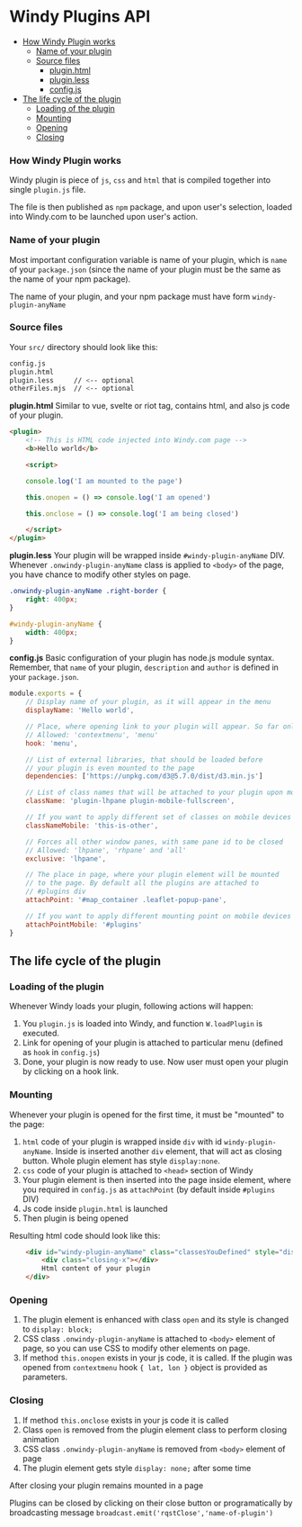 # Windy Plugins API

<!-- toc -->

- [How Windy Plugin works](#how-windy-plugin-works)
  * [Name of your plugin](#name-of-your-plugin)
  * [Source files](#source-files)
    + [plugin.html](#pluginhtml)
    + [plugin.less](#pluginless)
    + [config.js](#configjs)
- [The life cycle of the plugin](#the-life-cycle-of-the-plugin)
    + [Loading of the plugin](#loading-of-the-plugin)
    + [Mounting](#mounting)
    + [Opening](#opening)
    + [Closing](#closing)

<!-- tocstop -->

### How Windy Plugin works
Windy plugin is piece of `js`, `css` and `html` that is compiled together into single `plugin.js` file.

The file is then published as `npm` package, and upon user's selection, loaded into Windy.com to be launched upon user's action.

### Name of your plugin
Most important configuration variable is name of your plugin, which is `name` of your `package.json` (since the name of your plugin must be the same as the name of your npm package).

The name of your plugin, and your npm package must have form `windy-plugin-anyName`

### Source files
Your `src/` directory should look like this:
```sh
config.js
plugin.html
plugin.less 	// <-- optional
otherFiles.mjs 	// <-- optional
```

**plugin.html**
Similar to vue, svelte or riot tag, contains html, and also js code of your plugin.

```html
<plugin>
	<!-- This is HTML code injected into Windy.com page -->
	<b>Hello world</b>

	<script>

	console.log('I am mounted to the page')

	this.onopen = () => console.log('I am opened')

	this.onclose = () => console.log('I am being closed')

	</script>
</plugin>
```

**plugin.less**
Your plugin will be wrapped inside `#windy-plugin-anyName` DIV. Whenever `.onwindy-plugin-anyName` class is applied to `<body>` of the page, you have chance to modify other styles on page.

```css
.onwindy-plugin-anyName .right-border {
	right: 400px;
}

#windy-plugin-anyName {
	width: 400px;
}
```

**config.js**
Basic configuration of your plugin has node.js module syntax. Remember, that `name` of your plugin, `description` and `author` is defined in your `package.json`.

```js
module.exports = {
	// Display name of your plugin, as it will appear in the menu
	displayName: 'Hello world',

	// Place, where opening link to your plugin will appear. So far only
	// Allowed: 'contextmenu', 'menu'
	hook: 'menu',

	// List of external libraries, that should be loaded before
	// your plugin is even mounted to the page
	dependencies: ['https://unpkg.com/d3@5.7.0/dist/d3.min.js']

	// List of class names that will be attached to your plugin upon mounting
	className: 'plugin-lhpane plugin-mobile-fullscreen',

	// If you want to apply different set of classes on mobile devices
	classNameMobile: 'this-is-other',

	// Forces all other window panes, with same pane id to be closed
	// Allowed: 'lhpane', 'rhpane' and 'all'
	exclusive: 'lhpane',

	// The place in page, where your plugin element will be mounted
	// to the page. By default all the plugins are attached to
	// #plugins div
	attachPoint: '#map_container .leaflet-popup-pane',

	// If you want to apply different mounting point on mobile devices
	attachPointMobile: '#plugins'
}
```

## The life cycle of the plugin
### Loading of the plugin
Whenever Windy loads your plugin, following actions will happen:
1) You `plugin.js` is loaded into Windy, and function `W.loadPlugin` is executed.
2) Link for opening of your plugin is attached to particular menu (defined as `hook` in `config.js`)
3) Done, your plugin is now ready to use. Now user must open your plugin by clicking on a hook link.

### Mounting
Whenever your plugin is opened for the first time, it must be "mounted" to the page:
 1) `html` code of your plugin is wrapped inside `div` with id `windy-plugin-anyName`. Inside is inserted another `div` element, that will act as closing button. Whole plugin element has style `display:none`.
 2) `css` code of your plugin is attached to `<head>` section of Windy
 3) Your plugin element is then inserted into the page inside element, where you required in `config.js` as `attachPoint` (by default inside `#plugins` DIV)
 4) Js code inside `plugin.html` is launched
 5) Then plugin is being opened

Resulting html code should look like this:
```html
	<div id="windy-plugin-anyName" class="classesYouDefined" style="display:none;">
		<div class="closing-x"></div>
		Html content of your plugin
	</div>
```

### Opening
 1) The plugin element is enhanced with class `open` and its style is changed to `display: block;`
 2) CSS class `.onwindy-plugin-anyName` is attached to `<body>` element of page, so you can use CSS to modify other elements on page.
 3) If method `this.onopen`  exists in your js code, it is called. If the plugin was opened from `contextmenu` hook `{ lat, lon }` object is provided as parameters.

### Closing
 1) If method `this.onclose` exists in your js code it is called
 2) Class `open` is removed from the plugin element class to perform closing animation
 3) CSS class `.onwindy-plugin-anyName` is removed from `<body>` element of page
 4) The plugin element gets style `display: none;` after some time

After closing your plugin remains mounted in a page

Plugins can be closed by clicking on their close button or programatically by broadcasting message `broadcast.emit('rqstClose','name-of-plugin')`


